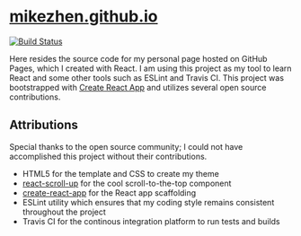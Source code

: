 # [mikezhen.github.io](https://mikezhen.github.io/)
[![Build Status](https://travis-ci.com/mikezhen/mikezhen.github.io.svg?branch=develop)](https://travis-ci.com/mikezhen/mikezhen.github.io)


Here resides the source code for my personal page hosted on GitHub Pages, which I created with React. I am using this project as my tool to learn React and some other tools such as ESLint and Travis CI. This project was bootstrapped with [Create React App](https://github.com/facebookincubator/create-react-app) and utilizes several open source contributions.

## Attributions

Special thanks to the open source community; I could not have accomplished this project without their contributions.

* HTML5 for the template and CSS to create my theme
* [react-scroll-up](https://github.com/milosjanda/react-scroll-up) for the cool scroll-to-the-top component
* [create-react-app](https://github.com/facebookincubator/create-react-app) for the React app scaffolding
* ESLint utility which ensures that my coding style remains consistent throughout the project
* Travis CI for the continous integration platform to run tests and builds
